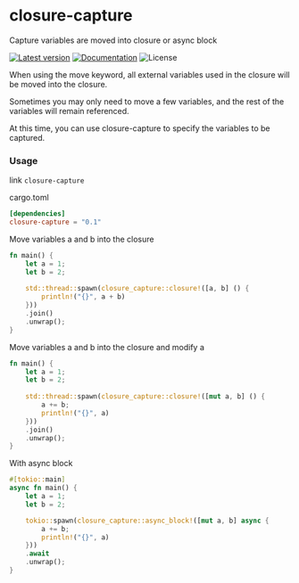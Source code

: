 closure-capture
===

Capture variables are moved into closure or async block

[![Latest version](https://img.shields.io/crates/v/closure-capture.svg)](https://crates.io/crates/closure-capture)
[![Documentation](https://docs.rs/closure_capture/badge.svg)](https://docs.rs/closure-capture)
![License](https://img.shields.io/crates/l/log.svg)


When using the move keyword, all external variables used in the closure will be moved into the closure.

Sometimes you may only need to move a few variables, and the rest of the variables will remain referenced.

At this time, you can use closure-capture to specify the variables to be captured.

### Usage

link `closure-capture`

cargo.toml
```toml
[dependencies]
closure-capture = "0.1"
```

Move variables a and b into the closure

```rust
fn main() {
    let a = 1;
    let b = 2;
    
    std::thread::spawn(closure_capture::closure!([a, b] () {
        println!("{}", a + b)
    }))
    .join()
    .unwrap();
}
```

Move variables a and b into the closure and modify a

```rust
fn main() {
    let a = 1;
    let b = 2;
    
    std::thread::spawn(closure_capture::closure!([mut a, b] () {
        a += b;
        println!("{}", a)
    }))
    .join()
    .unwrap();
}
```

With async block

```rust
#[tokio::main]
async fn main() {
    let a = 1;
    let b = 2;

    tokio::spawn(closure_capture::async_block!([mut a, b] async {
        a += b;
        println!("{}", a)
    }))
    .await
    .unwrap();
}
```
